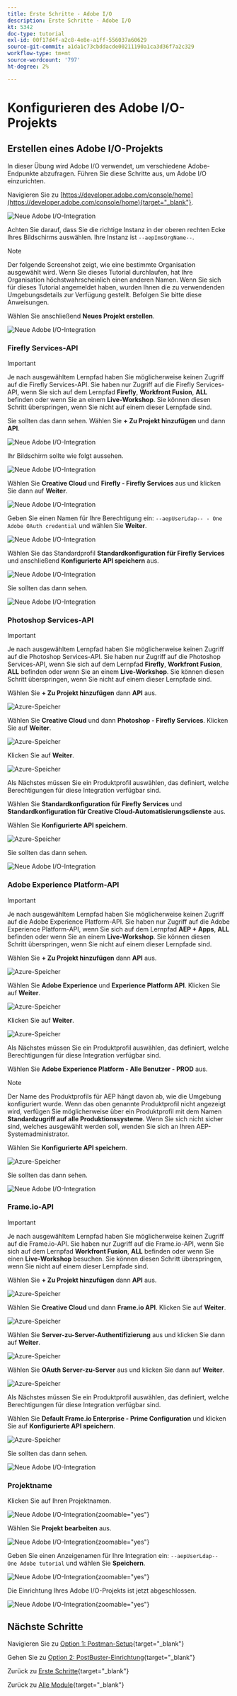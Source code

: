 ```yaml
---
title: Erste Schritte - Adobe I/O
description: Erste Schritte - Adobe I/O
kt: 5342
doc-type: tutorial
exl-id: 00f17d4f-a2c8-4e8e-a1ff-556037a60629
source-git-commit: a1da1c73cbddacde00211190a1ca3d36f7a2c329
workflow-type: tm+mt
source-wordcount: '797'
ht-degree: 2%

---
```


# Konfigurieren des Adobe I/O-Projekts

## Erstellen eines Adobe I/O-Projekts

In dieser Übung wird Adobe I/O verwendet, um verschiedene Adobe-Endpunkte abzufragen. Führen Sie diese Schritte aus, um Adobe I/O einzurichten.

Navigieren Sie zu [https://developer.adobe.com/console/home](https://developer.adobe.com/console/home){target="_blank"}.

![Neue Adobe I/O-Integration](./images/iohome.png)

Achten Sie darauf, dass Sie die richtige Instanz in der oberen rechten Ecke Ihres Bildschirms auswählen. Ihre Instanz ist `--aepImsOrgName--`.

>[!NOTE]
>
> Der folgende Screenshot zeigt, wie eine bestimmte Organisation ausgewählt wird. Wenn Sie dieses Tutorial durchlaufen, hat Ihre Organisation höchstwahrscheinlich einen anderen Namen. Wenn Sie sich für dieses Tutorial angemeldet haben, wurden Ihnen die zu verwendenden Umgebungsdetails zur Verfügung gestellt. Befolgen Sie bitte diese Anweisungen.

Wählen Sie anschließend **Neues Projekt erstellen**.

![Neue Adobe I/O-Integration](./images/iocomp.png)

### Firefly Services-API

>[!IMPORTANT]
>
>Je nach ausgewähltem Lernpfad haben Sie möglicherweise keinen Zugriff auf die Firefly Services-API. Sie haben nur Zugriff auf die Firefly Services-API, wenn Sie sich auf dem Lernpfad **Firefly**, **Workfront Fusion**, **ALL** befinden oder wenn Sie an einem **Live-Workshop**. Sie können diesen Schritt überspringen, wenn Sie nicht auf einem dieser Lernpfade sind.

Sie sollten das dann sehen. Wählen Sie **+ Zu Projekt hinzufügen** und dann **API**.

![Neue Adobe I/O-Integration](./images/adobe_io_access_api.png)

Ihr Bildschirm sollte wie folgt aussehen.

![Neue Adobe I/O-Integration](./images/api1.png)

Wählen Sie **Creative Cloud** und **Firefly - Firefly Services** aus und klicken Sie dann auf **Weiter**.

![Neue Adobe I/O-Integration](./images/api3.png)

Geben Sie einen Namen für Ihre Berechtigung ein: `--aepUserLdap-- - One Adobe OAuth credential` und wählen Sie **Weiter**.

![Neue Adobe I/O-Integration](./images/api4.png)

Wählen Sie das Standardprofil **Standardkonfiguration für Firefly Services** und anschließend **Konfigurierte API speichern** aus.

![Neue Adobe I/O-Integration](./images/api9.png)

Sie sollten das dann sehen.

![Neue Adobe I/O-Integration](./images/api10.png)

### Photoshop Services-API

>[!IMPORTANT]
>
>Je nach ausgewähltem Lernpfad haben Sie möglicherweise keinen Zugriff auf die Photoshop Services-API. Sie haben nur Zugriff auf die Photoshop Services-API, wenn Sie sich auf dem Lernpfad **Firefly**, **Workfront Fusion**, **ALL** befinden oder wenn Sie an einem **Live-Workshop**. Sie können diesen Schritt überspringen, wenn Sie nicht auf einem dieser Lernpfade sind.
>
>Wählen Sie **+ Zu Projekt hinzufügen** dann **API** aus.

![Azure-Speicher](./images/ps2.png)

Wählen Sie **Creative Cloud** und dann **Photoshop - Firefly Services**. Klicken Sie auf **Weiter**.

![Azure-Speicher](./images/ps3.png)

Klicken Sie auf **Weiter**.

![Azure-Speicher](./images/ps4.png)

Als Nächstes müssen Sie ein Produktprofil auswählen, das definiert, welche Berechtigungen für diese Integration verfügbar sind.

Wählen Sie **Standardkonfiguration für Firefly Services** und **Standardkonfiguration für Creative Cloud-Automatisierungsdienste** aus.

Wählen Sie **Konfigurierte API speichern**.

![Azure-Speicher](./images/ps5.png)

Sie sollten das dann sehen.

![Neue Adobe I/O-Integration](./images/ps7.png)

### Adobe Experience Platform-API

>[!IMPORTANT]
>
>Je nach ausgewähltem Lernpfad haben Sie möglicherweise keinen Zugriff auf die Adobe Experience Platform-API. Sie haben nur Zugriff auf die Adobe Experience Platform-API, wenn Sie sich auf dem Lernpfad **AEP + Apps**, **ALL** befinden oder wenn Sie an einem **Live-Workshop**. Sie können diesen Schritt überspringen, wenn Sie nicht auf einem dieser Lernpfade sind.

Wählen Sie **+ Zu Projekt hinzufügen** dann **API** aus.

![Azure-Speicher](./images/aep1.png)

Wählen Sie **Adobe Experience** und **Experience Platform API**. Klicken Sie auf **Weiter**.

![Azure-Speicher](./images/aep2.png)

Klicken Sie auf **Weiter**.

![Azure-Speicher](./images/aep3.png)

Als Nächstes müssen Sie ein Produktprofil auswählen, das definiert, welche Berechtigungen für diese Integration verfügbar sind.

Wählen Sie **Adobe Experience Platform - Alle Benutzer - PROD** aus.

>[!NOTE]
>
>Der Name des Produktprofils für AEP hängt davon ab, wie die Umgebung konfiguriert wurde. Wenn das oben genannte Produktprofil nicht angezeigt wird, verfügen Sie möglicherweise über ein Produktprofil mit dem Namen **Standardzugriff auf alle Produktionssysteme**. Wenn Sie sich nicht sicher sind, welches ausgewählt werden soll, wenden Sie sich an Ihren AEP-Systemadministrator.

Wählen Sie **Konfigurierte API speichern**.

![Azure-Speicher](./images/aep4.png)

Sie sollten das dann sehen.

![Neue Adobe I/O-Integration](./images/aep5.png)

### Frame.io-API

>[!IMPORTANT]
>
>Je nach ausgewähltem Lernpfad haben Sie möglicherweise keinen Zugriff auf die Frame.io-API. Sie haben nur Zugriff auf die Frame.io-API, wenn Sie sich auf dem Lernpfad **Workfront Fusion**, **ALL** befinden oder wenn Sie einen **Live-Workshop** besuchen. Sie können diesen Schritt überspringen, wenn Sie nicht auf einem dieser Lernpfade sind.

Wählen Sie **+ Zu Projekt hinzufügen** dann **API** aus.

![Azure-Speicher](./images/fiops2.png)

Wählen Sie **Creative Cloud** und dann **Frame.io API**. Klicken Sie auf **Weiter**.

![Azure-Speicher](./images/fiops3.png)

Wählen Sie **Server-zu-Server-Authentifizierung** aus und klicken Sie dann auf **Weiter**.

![Azure-Speicher](./images/fiops4.png)

Wählen Sie **OAuth Server-zu-Server** aus und klicken Sie dann auf **Weiter**.

![Azure-Speicher](./images/fiops5.png)

Als Nächstes müssen Sie ein Produktprofil auswählen, das definiert, welche Berechtigungen für diese Integration verfügbar sind.

Wählen Sie **Default Frame.io Enterprise - Prime Configuration** und klicken Sie auf **Konfigurierte API speichern**.

![Azure-Speicher](./images/fiops6.png)

Sie sollten das dann sehen.

![Neue Adobe I/O-Integration](./images/fiops7.png)

### Projektname

Klicken Sie auf Ihren Projektnamen.

![Neue Adobe I/O-Integration](./images/api13.png){zoomable="yes"}

Wählen Sie **Projekt bearbeiten** aus.

![Neue Adobe I/O-Integration](./images/api14.png){zoomable="yes"}

Geben Sie einen Anzeigenamen für Ihre Integration ein: `--aepUserLdap-- One Adobe tutorial` und wählen Sie **Speichern**.

![Neue Adobe I/O-Integration](./images/api15.png){zoomable="yes"}

Die Einrichtung Ihres Adobe I/O-Projekts ist jetzt abgeschlossen.

![Neue Adobe I/O-Integration](./images/api16.png){zoomable="yes"}

## Nächste Schritte

Navigieren Sie zu [Option 1: Postman-Setup](./ex7.md){target="_blank"}

Gehen Sie zu [Option 2: PostBuster-Einrichtung](./ex8.md){target="_blank"}

Zurück zu [Erste Schritte](./getting-started.md){target="_blank"}

Zurück zu [Alle Module](./../../../overview.md){target="_blank"}
